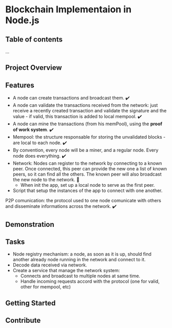 # Blockchain Implementaion in Node.js

## Table of contents
...

## Project Overview



## Features
- A node can create transactions and broadcast them. :heavy_check_mark:
- A node can validate the transactions received from the network: just receive a recently created transaction and validate the signature and the value - if valid, this transaction is added to local mempool. :heavy_check_mark:
- A node can mine the transactions (from his memPool), using the **proof of work system**. :heavy_check_mark:
- Mempool: the structure responsable for storing the unvalidated blocks - are local to each node. :heavy_check_mark:
- By convention, every node will be a miner, and a regular node. Every node does everything. :heavy_check_mark:
- Network: Nodes can register to the network by connecting to a known peer. Once connected, this peer can provide the new one a list of known peers, so it can find all the others. The known peer will also broadcast the new node to the network. :hammer:
    - When init the app, set up a local node to serve as the first peer.
- Script that setup the instances of the app to connect with one another.

P2P comunication: the protocol used to one node comunicate with others and disseminate informations across the network. :heavy_check_mark:

## Demonstration


## Tasks
- Node registry mechanism: a node, as soon as it is up, should find another already node running in the network and connect to it.
- Decode data received via network.
- Create a service that manage the network system:
    - Connects and broadcast to multiple nodes at same time.
    - Handle incoming requests accord with the protocol (one for valid, other for mempool, etc)

## Getting Started

## Contribute

